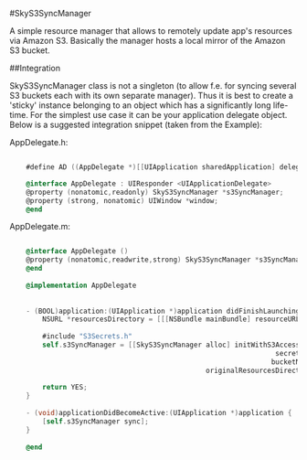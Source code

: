 
#SkyS3SyncManager


A simple resource manager that allows to remotely update app's resources via Amazon S3.  Basically the manager hosts a local mirror of the Amazon S3 bucket.

##Integration

SkyS3SyncManager class is not a singleton (to allow f.e. for syncing several S3 buckets each with its own separate manager).  Thus it is best to create a 'sticky' instance belonging to an object which has a significantly long life-time.  For the simplest use case it can be your application delegate object.  Below is a suggested integration snippet (taken from the Example):

AppDelegate.h:

```objective-c

	#define AD ((AppDelegate *)[[UIApplication sharedApplication] delegate])

	@interface AppDelegate : UIResponder <UIApplicationDelegate>
	@property (nonatomic,readonly) SkyS3SyncManager *s3SyncManager;
	@property (strong, nonatomic) UIWindow *window;
	@end

```

AppDelegate.m:

```objective-c

	@interface AppDelegate ()
	@property (nonatomic,readwrite,strong) SkyS3SyncManager *s3SyncManager;
	@end
	
	@implementation AppDelegate
	
	
	- (BOOL)application:(UIApplication *)application didFinishLaunchingWithOptions:(NSDictionary *)launchOptions {
	    NSURL *resourcesDirectory = [[[NSBundle mainBundle] resourceURL] URLByAppendingPathComponent:@"test_dir"];
	
	    #include "S3Secrets.h"
	    self.s3SyncManager = [[SkyS3SyncManager alloc] initWithS3AccessKey:S3AccessKey
	                                                             secretKey:S3SecretKey
	                                                            bucketName:S3BucketName
	                                            originalResourcesDirectory:resourcesDirectory];
	
	    return YES;
	}
	
	- (void)applicationDidBecomeActive:(UIApplication *)application {
	    [self.s3SyncManager sync];
	}
	
	@end

```